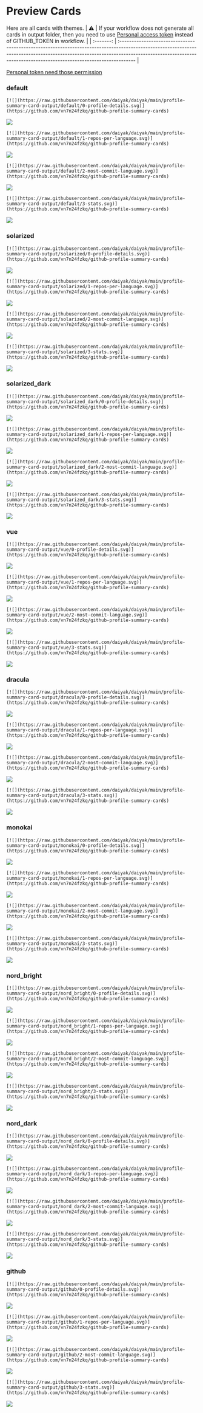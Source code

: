 
# Preview Cards

Here are all cards with themes.
| :warning: | If your workflow does not generate all cards in output folder, then you need to use [Personal access token](https://docs.github.com/en/actions/configuring-and-managing-workflows/creating-and-storing-encrypted-secrets) instead of GITHUB_TOKEN in workflow. |
| :-------: | :------------------------------------------------------------------------------------------------------------------------------------------------------------------------------------------------------------------------------------------------ |

[Personal token need those permission](https://github.com/vn7n24fzkq/github-profile-summary-cards/wiki/Personal-access-token-permissions)


### default


```
[![](https://raw.githubusercontent.com/daiyak/daiyak/main/profile-summary-card-output/default/0-profile-details.svg)](https://github.com/vn7n24fzkq/github-profile-summary-cards)
```
![](https://raw.githubusercontent.com/daiyak/daiyak/main/profile-summary-card-output/default/0-profile-details.svg)


```
[![](https://raw.githubusercontent.com/daiyak/daiyak/main/profile-summary-card-output/default/1-repos-per-language.svg)](https://github.com/vn7n24fzkq/github-profile-summary-cards)
```
![](https://raw.githubusercontent.com/daiyak/daiyak/main/profile-summary-card-output/default/1-repos-per-language.svg)


```
[![](https://raw.githubusercontent.com/daiyak/daiyak/main/profile-summary-card-output/default/2-most-commit-language.svg)](https://github.com/vn7n24fzkq/github-profile-summary-cards)
```
![](https://raw.githubusercontent.com/daiyak/daiyak/main/profile-summary-card-output/default/2-most-commit-language.svg)


```
[![](https://raw.githubusercontent.com/daiyak/daiyak/main/profile-summary-card-output/default/3-stats.svg)](https://github.com/vn7n24fzkq/github-profile-summary-cards)
```
![](https://raw.githubusercontent.com/daiyak/daiyak/main/profile-summary-card-output/default/3-stats.svg)


### solarized


```
[![](https://raw.githubusercontent.com/daiyak/daiyak/main/profile-summary-card-output/solarized/0-profile-details.svg)](https://github.com/vn7n24fzkq/github-profile-summary-cards)
```
![](https://raw.githubusercontent.com/daiyak/daiyak/main/profile-summary-card-output/solarized/0-profile-details.svg)


```
[![](https://raw.githubusercontent.com/daiyak/daiyak/main/profile-summary-card-output/solarized/1-repos-per-language.svg)](https://github.com/vn7n24fzkq/github-profile-summary-cards)
```
![](https://raw.githubusercontent.com/daiyak/daiyak/main/profile-summary-card-output/solarized/1-repos-per-language.svg)


```
[![](https://raw.githubusercontent.com/daiyak/daiyak/main/profile-summary-card-output/solarized/2-most-commit-language.svg)](https://github.com/vn7n24fzkq/github-profile-summary-cards)
```
![](https://raw.githubusercontent.com/daiyak/daiyak/main/profile-summary-card-output/solarized/2-most-commit-language.svg)


```
[![](https://raw.githubusercontent.com/daiyak/daiyak/main/profile-summary-card-output/solarized/3-stats.svg)](https://github.com/vn7n24fzkq/github-profile-summary-cards)
```
![](https://raw.githubusercontent.com/daiyak/daiyak/main/profile-summary-card-output/solarized/3-stats.svg)


### solarized_dark


```
[![](https://raw.githubusercontent.com/daiyak/daiyak/main/profile-summary-card-output/solarized_dark/0-profile-details.svg)](https://github.com/vn7n24fzkq/github-profile-summary-cards)
```
![](https://raw.githubusercontent.com/daiyak/daiyak/main/profile-summary-card-output/solarized_dark/0-profile-details.svg)


```
[![](https://raw.githubusercontent.com/daiyak/daiyak/main/profile-summary-card-output/solarized_dark/1-repos-per-language.svg)](https://github.com/vn7n24fzkq/github-profile-summary-cards)
```
![](https://raw.githubusercontent.com/daiyak/daiyak/main/profile-summary-card-output/solarized_dark/1-repos-per-language.svg)


```
[![](https://raw.githubusercontent.com/daiyak/daiyak/main/profile-summary-card-output/solarized_dark/2-most-commit-language.svg)](https://github.com/vn7n24fzkq/github-profile-summary-cards)
```
![](https://raw.githubusercontent.com/daiyak/daiyak/main/profile-summary-card-output/solarized_dark/2-most-commit-language.svg)


```
[![](https://raw.githubusercontent.com/daiyak/daiyak/main/profile-summary-card-output/solarized_dark/3-stats.svg)](https://github.com/vn7n24fzkq/github-profile-summary-cards)
```
![](https://raw.githubusercontent.com/daiyak/daiyak/main/profile-summary-card-output/solarized_dark/3-stats.svg)


### vue


```
[![](https://raw.githubusercontent.com/daiyak/daiyak/main/profile-summary-card-output/vue/0-profile-details.svg)](https://github.com/vn7n24fzkq/github-profile-summary-cards)
```
![](https://raw.githubusercontent.com/daiyak/daiyak/main/profile-summary-card-output/vue/0-profile-details.svg)


```
[![](https://raw.githubusercontent.com/daiyak/daiyak/main/profile-summary-card-output/vue/1-repos-per-language.svg)](https://github.com/vn7n24fzkq/github-profile-summary-cards)
```
![](https://raw.githubusercontent.com/daiyak/daiyak/main/profile-summary-card-output/vue/1-repos-per-language.svg)


```
[![](https://raw.githubusercontent.com/daiyak/daiyak/main/profile-summary-card-output/vue/2-most-commit-language.svg)](https://github.com/vn7n24fzkq/github-profile-summary-cards)
```
![](https://raw.githubusercontent.com/daiyak/daiyak/main/profile-summary-card-output/vue/2-most-commit-language.svg)


```
[![](https://raw.githubusercontent.com/daiyak/daiyak/main/profile-summary-card-output/vue/3-stats.svg)](https://github.com/vn7n24fzkq/github-profile-summary-cards)
```
![](https://raw.githubusercontent.com/daiyak/daiyak/main/profile-summary-card-output/vue/3-stats.svg)


### dracula


```
[![](https://raw.githubusercontent.com/daiyak/daiyak/main/profile-summary-card-output/dracula/0-profile-details.svg)](https://github.com/vn7n24fzkq/github-profile-summary-cards)
```
![](https://raw.githubusercontent.com/daiyak/daiyak/main/profile-summary-card-output/dracula/0-profile-details.svg)


```
[![](https://raw.githubusercontent.com/daiyak/daiyak/main/profile-summary-card-output/dracula/1-repos-per-language.svg)](https://github.com/vn7n24fzkq/github-profile-summary-cards)
```
![](https://raw.githubusercontent.com/daiyak/daiyak/main/profile-summary-card-output/dracula/1-repos-per-language.svg)


```
[![](https://raw.githubusercontent.com/daiyak/daiyak/main/profile-summary-card-output/dracula/2-most-commit-language.svg)](https://github.com/vn7n24fzkq/github-profile-summary-cards)
```
![](https://raw.githubusercontent.com/daiyak/daiyak/main/profile-summary-card-output/dracula/2-most-commit-language.svg)


```
[![](https://raw.githubusercontent.com/daiyak/daiyak/main/profile-summary-card-output/dracula/3-stats.svg)](https://github.com/vn7n24fzkq/github-profile-summary-cards)
```
![](https://raw.githubusercontent.com/daiyak/daiyak/main/profile-summary-card-output/dracula/3-stats.svg)


### monokai


```
[![](https://raw.githubusercontent.com/daiyak/daiyak/main/profile-summary-card-output/monokai/0-profile-details.svg)](https://github.com/vn7n24fzkq/github-profile-summary-cards)
```
![](https://raw.githubusercontent.com/daiyak/daiyak/main/profile-summary-card-output/monokai/0-profile-details.svg)


```
[![](https://raw.githubusercontent.com/daiyak/daiyak/main/profile-summary-card-output/monokai/1-repos-per-language.svg)](https://github.com/vn7n24fzkq/github-profile-summary-cards)
```
![](https://raw.githubusercontent.com/daiyak/daiyak/main/profile-summary-card-output/monokai/1-repos-per-language.svg)


```
[![](https://raw.githubusercontent.com/daiyak/daiyak/main/profile-summary-card-output/monokai/2-most-commit-language.svg)](https://github.com/vn7n24fzkq/github-profile-summary-cards)
```
![](https://raw.githubusercontent.com/daiyak/daiyak/main/profile-summary-card-output/monokai/2-most-commit-language.svg)


```
[![](https://raw.githubusercontent.com/daiyak/daiyak/main/profile-summary-card-output/monokai/3-stats.svg)](https://github.com/vn7n24fzkq/github-profile-summary-cards)
```
![](https://raw.githubusercontent.com/daiyak/daiyak/main/profile-summary-card-output/monokai/3-stats.svg)


### nord_bright


```
[![](https://raw.githubusercontent.com/daiyak/daiyak/main/profile-summary-card-output/nord_bright/0-profile-details.svg)](https://github.com/vn7n24fzkq/github-profile-summary-cards)
```
![](https://raw.githubusercontent.com/daiyak/daiyak/main/profile-summary-card-output/nord_bright/0-profile-details.svg)


```
[![](https://raw.githubusercontent.com/daiyak/daiyak/main/profile-summary-card-output/nord_bright/1-repos-per-language.svg)](https://github.com/vn7n24fzkq/github-profile-summary-cards)
```
![](https://raw.githubusercontent.com/daiyak/daiyak/main/profile-summary-card-output/nord_bright/1-repos-per-language.svg)


```
[![](https://raw.githubusercontent.com/daiyak/daiyak/main/profile-summary-card-output/nord_bright/2-most-commit-language.svg)](https://github.com/vn7n24fzkq/github-profile-summary-cards)
```
![](https://raw.githubusercontent.com/daiyak/daiyak/main/profile-summary-card-output/nord_bright/2-most-commit-language.svg)


```
[![](https://raw.githubusercontent.com/daiyak/daiyak/main/profile-summary-card-output/nord_bright/3-stats.svg)](https://github.com/vn7n24fzkq/github-profile-summary-cards)
```
![](https://raw.githubusercontent.com/daiyak/daiyak/main/profile-summary-card-output/nord_bright/3-stats.svg)


### nord_dark


```
[![](https://raw.githubusercontent.com/daiyak/daiyak/main/profile-summary-card-output/nord_dark/0-profile-details.svg)](https://github.com/vn7n24fzkq/github-profile-summary-cards)
```
![](https://raw.githubusercontent.com/daiyak/daiyak/main/profile-summary-card-output/nord_dark/0-profile-details.svg)


```
[![](https://raw.githubusercontent.com/daiyak/daiyak/main/profile-summary-card-output/nord_dark/1-repos-per-language.svg)](https://github.com/vn7n24fzkq/github-profile-summary-cards)
```
![](https://raw.githubusercontent.com/daiyak/daiyak/main/profile-summary-card-output/nord_dark/1-repos-per-language.svg)


```
[![](https://raw.githubusercontent.com/daiyak/daiyak/main/profile-summary-card-output/nord_dark/2-most-commit-language.svg)](https://github.com/vn7n24fzkq/github-profile-summary-cards)
```
![](https://raw.githubusercontent.com/daiyak/daiyak/main/profile-summary-card-output/nord_dark/2-most-commit-language.svg)


```
[![](https://raw.githubusercontent.com/daiyak/daiyak/main/profile-summary-card-output/nord_dark/3-stats.svg)](https://github.com/vn7n24fzkq/github-profile-summary-cards)
```
![](https://raw.githubusercontent.com/daiyak/daiyak/main/profile-summary-card-output/nord_dark/3-stats.svg)


### github


```
[![](https://raw.githubusercontent.com/daiyak/daiyak/main/profile-summary-card-output/github/0-profile-details.svg)](https://github.com/vn7n24fzkq/github-profile-summary-cards)
```
![](https://raw.githubusercontent.com/daiyak/daiyak/main/profile-summary-card-output/github/0-profile-details.svg)


```
[![](https://raw.githubusercontent.com/daiyak/daiyak/main/profile-summary-card-output/github/1-repos-per-language.svg)](https://github.com/vn7n24fzkq/github-profile-summary-cards)
```
![](https://raw.githubusercontent.com/daiyak/daiyak/main/profile-summary-card-output/github/1-repos-per-language.svg)


```
[![](https://raw.githubusercontent.com/daiyak/daiyak/main/profile-summary-card-output/github/2-most-commit-language.svg)](https://github.com/vn7n24fzkq/github-profile-summary-cards)
```
![](https://raw.githubusercontent.com/daiyak/daiyak/main/profile-summary-card-output/github/2-most-commit-language.svg)


```
[![](https://raw.githubusercontent.com/daiyak/daiyak/main/profile-summary-card-output/github/3-stats.svg)](https://github.com/vn7n24fzkq/github-profile-summary-cards)
```
![](https://raw.githubusercontent.com/daiyak/daiyak/main/profile-summary-card-output/github/3-stats.svg)

